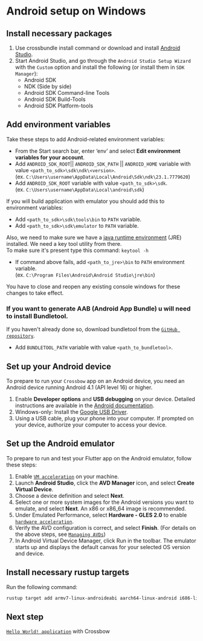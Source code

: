 # Android setup on Windows

## Install necessary packages

1. Use crossbundle install command or download and install [Android Studio](https://developer.android.com/studio).
2. Start Android Studio, and go through the `Android Studio Setup Wizard` with the `Custom` option and install the following (or install them in `SDK Manager`):
   - Android SDK
   - NDK (Side by side)
   - Android SDK Command-line Tools
   - Android SDK Build-Tools
   - Android SDK Platform-tools

## Add environment variables

Take these steps to add Android-related environment variables:

- From the Start search bar, enter ‘env’ and select **Edit environment variables for your account**.
- Add `ANDROID_SDK_ROOT`|| `ANDROID_SDK_PATH` || `ANDROID_HOME` variable with value `<path_to_sdk>\sdk\ndk\<version>`.<br/>(ex. `C:\Users\username\AppData\Local\Android\Sdk\ndk\23.1.7779620`)
- Add `ANDROID_SDK_ROOT` variable with value `<path_to_sdk>\sdk`.<br/>(ex. `C:\Users\username\AppData\Local\android\sdk`)

If you will build application with emulator you should add this to environment variables:

- Add `<path_to_sdk>\sdk\tools\bin` to `PATH` variable.
- Add `<path_to_sdk>\sdk\emulator` to `PATH` variable.

Also, we need to make sure we have a [java runtime environment](https://www.oracle.com/java/technologies/downloads/) (JRE) installed. We need a key tool utility from there. <br/>
To make sure it's present type this command: `keytool -h`

- If command above fails, add `<path_to_jre>\bin` to `PATH` environment variable.<br/>(ex. `C:\Program Files\Android\Android Studio\jre\bin`)

You have to close and reopen any existing console windows for these changes to take effect.

### If you want to generate AAB (Android App Bundle) u will need to install Bundletool.

If you haven't already done so, download bundletool from the [`GitHub repository`](https://github.com/google/bundletool/releases).

- Add `BUNDLETOOL_PATH` variable with value `<path_to_bundletool>`.

## Set up your Android device

To prepare to run your `Crossbow` app on an Android device, you need an Android device running Android 4.1 (API level 16) or higher.

1. Enable **Developer options** and **USB debugging** on your device. Detailed instructions are available in the [Android documentation](https://developer.android.com/studio/debug/dev-options).
2. Windows-only: Install the [Google USB Driver](https://developer.android.com/studio/run/win-usb).
3. Using a USB cable, plug your phone into your computer. If prompted on your device, authorize your computer to access your device.

## Set up the Android emulator

To prepare to run and test your Flutter app on the Android emulator, follow these steps:

1. Enable [`VM acceleration`](https://developer.android.com/studio/run/emulator-acceleration) on your machine.
2. Launch **Android Studio**, click the **AVD Manager** icon, and select **Create Virtual Device**.
3. Choose a device definition and select **Next**.
4. Select one or more system images for the Android versions you want to emulate, and select **Next**. An x86 or x86_64 image is recommended.
5. Under Emulated Performance, select **Hardware - GLES 2.0** to enable [`hardware acceleration`](https://developer.android.com/studio/run/emulator-acceleration).
6. Verify the AVD configuration is correct, and select **Finish**. (For details on the above steps, see [`Managing AVDs`](https://developer.android.com/studio/run/managing-avds))
7. In Android Virtual Device Manager, click Run in the toolbar. The emulator starts up and displays the default canvas for your selected OS version and device.

## Install necessary rustup targets

Run the following command:

```sh
rustup target add armv7-linux-androideabi aarch64-linux-android i686-linux-android x86_64-linux-android
```

## Next step

[`Hello World! application`](https://github.com/dodorare/crossbow/wiki/Hello-World!) with Crossbow

